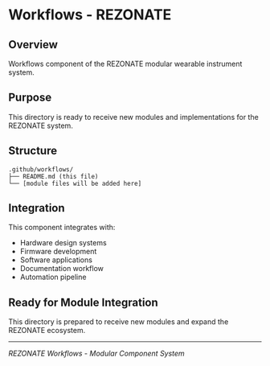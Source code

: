 # Workflows - REZONATE

## Overview
Workflows component of the REZONATE modular wearable instrument system.

## Purpose
This directory is ready to receive new modules and implementations for the REZONATE system.

## Structure
```
.github/workflows/
├── README.md (this file)
└── [module files will be added here]
```

## Integration
This component integrates with:
- Hardware design systems
- Firmware development
- Software applications
- Documentation workflow
- Automation pipeline

## Ready for Module Integration
This directory is prepared to receive new modules and expand the REZONATE ecosystem.

---
*REZONATE Workflows - Modular Component System*
